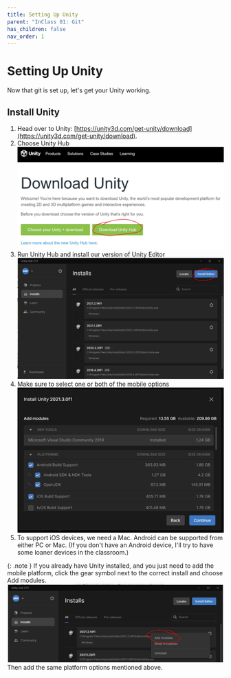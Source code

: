 ```yaml
---
title: Setting Up Unity
parent: "InClass 01: Git"
has_children: false
nav_order: 1
---
```


# Setting Up Unity

Now that git is set up, let's get your Unity working.

## Install Unity

1. Head over to Unity: [https://unity3d.com/get-unity/download](https://unity3d.com/get-unity/download).
2. Choose Unity Hub
![Download Unity](images/unity/downloadunity.jpg)
3. Run Unity Hub and install our version of Unity Editor
![Install Editor](images/unity/installeditor.jpg)
4. Make sure to select one or both of the mobile options
![Add Mobile Platform](images/unity/mobilesupport01.jpg)
5. To support iOS devices, we need a Mac. Android can be supported from either PC or Mac.
(If you don't have an Android device, I'll try to have some loaner devices in the classroom.)

{: .note }
If you already have Unity installed, and you just need to add the mobile platform, click the gear symbol
next to the correct install and choose Add modules.
![Add Mobile Platform](images/unity/mobilesupport02.jpg)
Then add the same platform options mentioned above.
